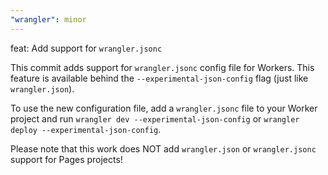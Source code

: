 ```yaml
---
"wrangler": minor
---
```


feat: Add support for `wrangler.jsonc`

This commit adds support for `wrangler.jsonc` config file for Workers. This feature is available behind the `--experimental-json-config` flag (just like `wrangler.json`).

To use the new configuration file, add a `wrangler.jsonc` file to your Worker project and run `wrangler dev --experimental-json-config` or `wrangler deploy --experimental-json-config`.

Please note that this work does NOT add `wrangler.json` or `wrangler.jsonc` support for Pages projects!
